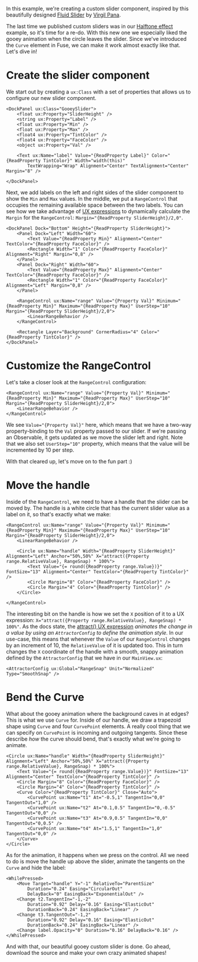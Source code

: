 In this example, we're creating a custom slider component, inspired by this beautifully designed [Fluid Slider](https://dribbble.com/shots/3868232-ios-Fluid-Slider-ui-ux) by [Virgil Pana](https://dribbble.com/virgilpana).

The last time we published custom sliders was in our [Halftone effect](https://fuse-open.github.io/examples/halftone-effect) example, so it's time for a re-do. With this new one we especially liked the gooey animation when the circle leaves the slider. Since we've introduced the `Curve` element in Fuse, we can make it work almost exactly like that. Let's dive in!

# Create the slider component

We start out by creating a `ux:Class` with a set of properties that allows us to configure our new slider component.
```
<DockPanel ux:Class="GooeySlider">
    <float ux:Property="SliderHeight" />
    <string ux:Property="Label" />
    <float ux:Property="Min" />
    <float ux:Property="Max" />
    <float4 ux:Property="TintColor" />
    <float4 ux:Property="FaceColor" />
    <object ux:Property="Val" />

    <Text ux:Name="label" Value="{ReadProperty Label}" Color="{ReadProperty TintColor}" Width="width(this)"
        TextWrapping="Wrap" Alignment="Center" TextAlignment="Center" Margin="8" />

</DockPanel>
```
Next, we add labels on the left and right sides of the slider component to show the `Min` and `Max` values. In the middle, we put a `RangeControl` that occupies the remaining available space between the two labels. You can see how we take advantage of [UX expressions](https://fuse-open.github.io/docs/ux-markup/expressions) to dynamically calculate the `Margin` for the `RangeControl`: `Margin="{ReadProperty SliderHeight}/2,0"`.
```
<DockPanel Dock="Bottom" Height="{ReadProperty SliderHeight}">
    <Panel Dock="Left" Width="60">
        <Text Value="{ReadProperty Min}" Alignment="Center" TextColor="{ReadProperty FaceColor}" />
        <Rectangle Width="1" Color="{ReadProperty FaceColor}" Alignment="Right" Margin="0,8" />
    </Panel>
    <Panel Dock="Right" Width="60">
        <Text Value="{ReadProperty Max}" Alignment="Center" TextColor="{ReadProperty FaceColor}" />
        <Rectangle Width="1" Color="{ReadProperty FaceColor}" Alignment="Left" Margin="0,8" />
    </Panel>

    <RangeControl ux:Name="range" Value="{Property Val}" Minimum="{ReadProperty Min}" Maximum="{ReadProperty Max}" UserStep="10" Margin="{ReadProperty SliderHeight}/2,0">
        <LinearRangeBehavior />
    </RangeControl>

    <Rectangle Layer="Background" CornerRadius="4" Color="{ReadProperty TintColor}" />
</DockPanel>
```

# Customize the RangeControl

Let's take a closer look at the `RangeControl` configuration:
```
<RangeControl ux:Name="range" Value="{Property Val}" Minimum="{ReadProperty Min}" Maximum="{ReadProperty Max}" UserStep="10" Margin="{ReadProperty SliderHeight}/2,0">
    <LinearRangeBehavior />
</RangeControl>
```
We see `Value="{Property Val}"` here, which means that we have a two-way property-binding to the `Val` property passed to our slider. If we're passing an Observable, it gets updated as we move the slider left and right. Note that we also set `UserStep="10"` property, which means that the value will be incremented by 10 per step.

With that cleared up, let's move on to the fun part :)

# Move the handle

Inside of the `RangeControl`, we need to have a handle that the slider can be moved by. The handle is a white circle that has the current slider value as a label on it, so that's exactly what we make:
```
<RangeControl ux:Name="range" Value="{Property Val}" Minimum="{ReadProperty Min}" Maximum="{ReadProperty Max}" UserStep="10" Margin="{ReadProperty SliderHeight}/2,0">
    <LinearRangeBehavior />

    <Circle ux:Name="handle" Width="{ReadProperty SliderHeight}" Alignment="Left" Anchor="50%,50%" X="attract({Property range.RelativeValue}, RangeSnap) * 100%">
        <Text Value="{= round({ReadProperty range.Value})}" FontSize="13" Alignment="Center" TextColor="{ReadProperty TintColor}" />
        <Circle Margin="8" Color="{ReadProperty FaceColor}" />
        <Circle Margin="4" Color="{ReadProperty TintColor}" />
    </Circle>

</RangeControl>
```
The interesting bit on the handle is how we set the `X` position of it to a UX expression: `X="attract({Property range.RelativeValue}, RangeSnap) * 100%"`. As the docs state, the [attract() UX expression](https://fuse-open.github.io/docs/ux-markup/expressions#misc) _animates the change in a value by using an `AttractorConfig` to define the animation style_. In our use-case, this means that whenever the `Value` of our `RangeControl` changes by an increment of 10, the `RelativeValue` of it is updated too. This in turn changes the `X` coordinate of the handle with a smooth, snappy animation defined by the `AttractorConfig` that we have in our `MainView.ux`:
```
<AttractorConfig ux:Global="RangeSnap" Unit="Normalized" Type="SmoothSnap" />
```

# Bend the Curve

What about the gooey animation where the background caves in at edges? This is what we use `Curve` for. Inside of our handle, we draw a trapezoid shape using `Curve` and four `CurvePoint` elements. A really cool thing that we can specify on `CurvePoint` is incoming and outgoing tangents. Since these describe _how_ the curve should bend, that's exactly what we're going to animate.
```
<Circle ux:Name="handle" Width="{ReadProperty SliderHeight}" Alignment="Left" Anchor="50%,50%" X="attract({Property range.RelativeValue}, RangeSnap) * 100%">
    <Text Value="{= round({ReadProperty range.Value})}" FontSize="13" Alignment="Center" TextColor="{ReadProperty TintColor}" />
    <Circle Margin="8" Color="{ReadProperty FaceColor}" />
    <Circle Margin="4" Color="{ReadProperty TintColor}" />
    <Curve Color="{ReadProperty TintColor}" Close="Auto">
        <CurvePoint ux:Name="t1" At="-0.5,1" TangentIn="0,0" TangentOut="1,0" />
        <CurvePoint ux:Name="t2" At="0.1,0.5" TangentIn="0,-0.5" TangentOut="0,0" />
        <CurvePoint ux:Name="t3" At="0.9,0.5" TangentIn="0,0" TangentOut="0,0.5" />
        <CurvePoint ux:Name="t4" At="1.5,1" TangentIn="1,0" TangentOut="0,0" />
    </Curve>
</Circle>
```
As for the animation, it happens when we press on the control. All we need to do is move the handle up above the slider, animate the tangents on the `Curve` and hide the label:
```
<WhilePressed>
    <Move Target="handle" Y="-1" RelativeTo="ParentSize"
        Duration="0.24" Easing="CircularOut"
        DelayBack="0" EasingBack="ExponentialOut" />
    <Change t2.TangentIn="-1,-2"
        Duration="0.92" Delay="0.16" Easing="ElasticOut"
        DurationBack="0.24" EasingBack="Linear" />
    <Change t3.TangentOut="-1,2"
        Duration="0.92" Delay="0.16" Easing="ElasticOut"
        DurationBack="0.24" EasingBack="Linear" />
    <Change label.Opacity="0" Duration="0.16" DelayBack="0.16" />
</WhilePressed>
```
And with that, our beautiful gooey custom slider is done. Go ahead, download the source and make your own crazy animated shapes!

